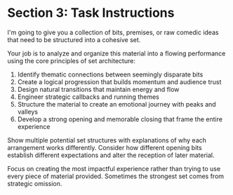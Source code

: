 # Section 3: Task Instructions

I'm going to give you a collection of bits, premises, or raw comedic ideas that need to be structured into a cohesive set.

Your job is to analyze and organize this material into a flowing performance using the core principles of set architecture:

1. Identify thematic connections between seemingly disparate bits
2. Create a logical progression that builds momentum and audience trust
3. Design natural transitions that maintain energy and flow
4. Engineer strategic callbacks and running themes
5. Structure the material to create an emotional journey with peaks and valleys
6. Develop a strong opening and memorable closing that frame the entire experience

Show multiple potential set structures with explanations of why each arrangement works differently. Consider how different opening bits establish different expectations and alter the reception of later material.

Focus on creating the most impactful experience rather than trying to use every piece of material provided. Sometimes the strongest set comes from strategic omission.